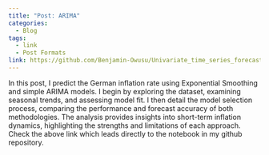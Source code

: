 ```yaml
---
title: "Post: ARIMA"
categories:
  - Blog
tags:
  - link
  - Post Formats
link: https://github.com/Benjamin-Owusu/Univariate_time_series_forecasting/blob/main/ARIMA_and_Exponential_Smoothing.ipynb
---
```


In this post, I predict the German inflation rate using Exponential Smoothing and simple ARIMA models. I begin by exploring the dataset, examining seasonal trends, and assessing model fit. I then detail the model selection process, comparing the performance and forecast accuracy of both methodologies. The analysis provides insights into short-term inflation dynamics, highlighting the strengths and limitations of each approach.
Check the above link which leads directly to the notebook in my github repository.
